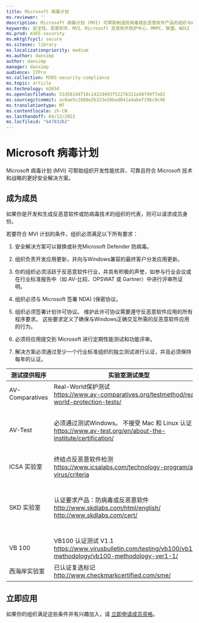 ```yaml
---
title: Microsoft 病毒计划
ms.reviewer: ''
description: Microsoft 病毒计划 (MVI) 可帮助制造防病毒或反恶意软件产品的组织与Windows集成，并与 Microsoft 共享遥测数据。
keywords: 安全性、恶意软件、MVI、Microsoft 恶意软件防护中心、MMPC、联盟、WDSI
ms.prod: m365-security
ms.mktglfcycl: secure
ms.sitesec: library
ms.localizationpriority: medium
ms.author: dansimp
author: dansimp
manager: dansimp
audience: ITPro
ms.collection: M365-security-compliance
ms.topic: article
ms.technology: m365d
ms.openlocfilehash: 51d5814d718c1422d493f5227b311a58f99f7a82
ms.sourcegitcommit: ac0ae5c2888e2b323e36bad041a4abef196c9c96
ms.translationtype: MT
ms.contentlocale: zh-CN
ms.lasthandoff: 04/12/2022
ms.locfileid: "64783262"
---
```

# <a name="microsoft-virus-initiative"></a>Microsoft 病毒计划

Microsoft 病毒计划 (MVI) 可帮助组织开发性能优异、可靠且符合 Microsoft 技术和战略的更好安全解决方案。

## <a name="become-a-member"></a>成为成员

如果你是开发和生成反恶意软件或防病毒技术的组织的代表，则可以请求成员身份。 

若要符合 MVI 计划的条件，组织必须满足以下所有要求：

1. 安全解决方案可以替换或补充Microsoft Defender 防病毒。

2. 组织负责开发应用更新，并向与Windows兼容的最终客户分发应用更新。

3. 你的组织必须活跃于反恶意软件行业，并具有积极的声誉，如参与行业会议或在行业标准报告中（如 AV-比较、OPSWAT 或 Gartner）中进行评审所证明。

4. 组织必须与 Microsoft 签署 NDA)  (保密协议。

5. 组织必须签署计划许可协议。 维护此许可协议需要遵守反恶意软件应用的所有程序要求。 这些要求定义了确保与Windows正确交互所需的反恶意软件应用的行为。

6. 必须将应用提交到 Microsoft 进行定期性能测试和功能评审。

7. 解决方案必须通过至少一个行业标准组织的独立测试进行认证，并且必须保持每年的认证。

|测试提供程序|实验室测试类型|最小级别/分数|
|-------------|---------------|----------------------|
|AV-Comparatives|Real-World保护测试 </br> <https://www.av-comparatives.org/testmethod/real-world-protection-tests/>|AV 比较的“已批准”评级|
|AV-Test|必须通过测试Windows。 不接受 Mac 和 Linux 认证 </br> <https://www.av-test.org/en/about-the-institute/certification/>|为企业用户) 或“AV-TEST 批准” (实现家庭用户的“AV-TEST 认证” () |
|ICSA 实验室|终结点反恶意软件检测 </br> <https://www.icsalabs.com/technology-program/anti-virus/criteria>|PASS/Certified|
|SKD 实验室|认证要求产品：防病毒或反恶意软件 </br> <http://www.skdlabs.com/html/english/> </br> <http://www.skdlabs.com/cert/>|SKD 实验室星形检查认证要求通过>= 98.5% 与按需，访问和总检测测试|
|VB 100|VB100 认证测试 V1.1 </br> <https://www.virusbulletin.com/testing/vb100/vb100-methodology/vb100-methodology-ver1-1/>|VB100 认证|
|西海岸实验室|已认证复选标记 </br> <http://www.checkmarkcertified.com/sme/>|产品安全性能的“A”评级|

## <a name="apply-now"></a>立即应用

如果你的组织满足这些条件并有兴趣加入，请 [立即申请成员资格](https://forms.office.com/Pages/ResponsePage.aspx?id=v4j5cvGGr0GRqy180BHbRxusDUkejalGp0OAgRTWC7BUQVRYUEVMNlFZUjFaUDY2T1U1UDVVU1NKVi4u)。
